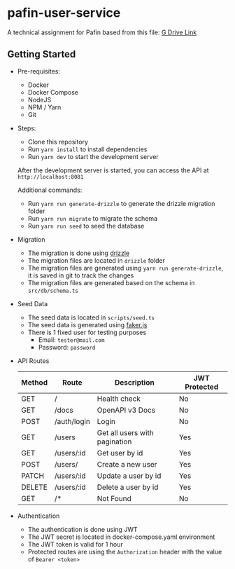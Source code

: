 # pafin-user-service

A technical assignment for Pafin based from this file: [G Drive Link](https://drive.google.com/file/d/1LmthPz-z6-mzKjFHpB0WjvpDoESLuXNJ/view)

## Getting Started

- Pre-requisites:

  - Docker
  - Docker Compose
  - NodeJS
  - NPM / Yarn
  - Git

- Steps:

  - Clone this repository
  - Run `yarn install` to install dependencies
  - Run `yarn dev` to start the development server

  After the development server is started, you can access the API at `http://localhost:8081`

  Additional commands:

  - Run `yarn run generate-drizzle` to generate the drizzle migration folder
  - Run `yarn run migrate` to migrate the schema
  - Run `yarn run seed` to seed the database

- Migration

  - The migration is done using [drizzle](https://orm.drizzle.team/)
  - The migration files are located in `drizzle` folder
  - The migration files are generated using `yarn run generate-drizzle`, it is saved in git to track the changes
  - The migration files are generated based on the schema in `src/db/schema.ts`

- Seed Data

  - The seed data is located in `scripts/seed.ts`
  - The seed data is generated using [faker.js](https://fakerjs.dev/)
  - There is 1 fixed user for testing purposes
    - Email: `tester@mail.com`
    - Password: `password`

- API Routes

  | Method | Route       | Description                   | JWT Protected |
  | ------ | ----------- | ----------------------------- | ------------- |
  | GET    | /           | Health check                  | No            |
  | GET    | /docs       | OpenAPI v3 Docs               | No            |
  | POST   | /auth/login | Login                         | No            |
  | GET    | /users      | Get all users with pagination | Yes           |
  | GET    | /users/:id  | Get user by id                | Yes           |
  | POST   | /users/     | Create a new user             | Yes           |
  | PATCH  | /users/:id  | Update a user by id           | Yes           |
  | DELETE | /users/:id  | Delete a user by id           | Yes           |
  | GET    | /\*         | Not Found                     | No            |

- Authentication

  - The authentication is done using JWT
  - The JWT secret is located in docker-compose.yaml environment
  - The JWT token is valid for 1 hour
  - Protected routes are using the `Authorization` header with the value of `Bearer <token>`
